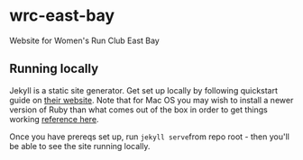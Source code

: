 # wrc-east-bay
Website for Women's Run Club East Bay

## Running locally
Jekyll is a static site generator. Get set up locally by following quickstart guide on [their website](https://jekyllrb.com/docs/). Note that for Mac OS you may wish to install a newer version of Ruby than what comes out of the box in order to get things working [reference here](https://jekyllrb.com/docs/installation/macos/).

Once you have prereqs set up, run `jekyll serve`from repo root - then you'll be able to see the site running locally.
